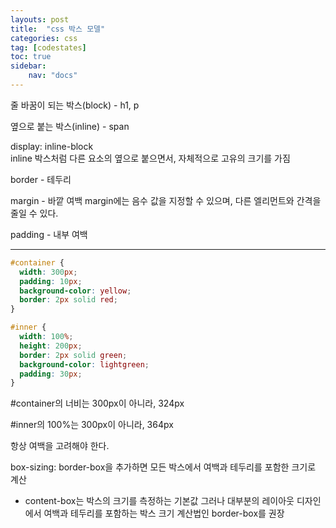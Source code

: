 ```yaml
---
layouts: post
title:  "css 박스 모델"
categories: css
tag: [codestates]
toc: true
sidebar:
    nav: "docs"
---
```


줄 바꿈이 되는 박스(block) - h1, p

옆으로 붙는 박스(inline) - span

display: inline-block<br/>
inline 박스처럼 다른 요소의 옆으로 붙으면서, 자체적으로 고유의 크기를 가짐

border - 테두리

margin - 바깥 여백
margin에는 음수 값을 지정할 수 있으며, 다른 엘리먼트와 간격을 줄일 수 있다.

padding - 내부 여백

---

```css
#container {
  width: 300px;
  padding: 10px;
  background-color: yellow;
  border: 2px solid red;
}

#inner {
  width: 100%;
  height: 200px;
  border: 2px solid green;
  background-color: lightgreen;
  padding: 30px;
}
```
#container의 너비는 300px이 아니라, 324px

#inner의 100%는 300px이 아니라, 364px

항상 여백을 고려해야 한다.

box-sizing: border-box을 추가하면 모든 박스에서 여백과 테두리를 포함한 크기로 계산

* content-box는 박스의 크기를 측정하는 기본값 그러나 대부분의 레이아웃 디자인에서 여백과 테두리를 포함하는 박스 크기 계산법인 border-box를 권장



